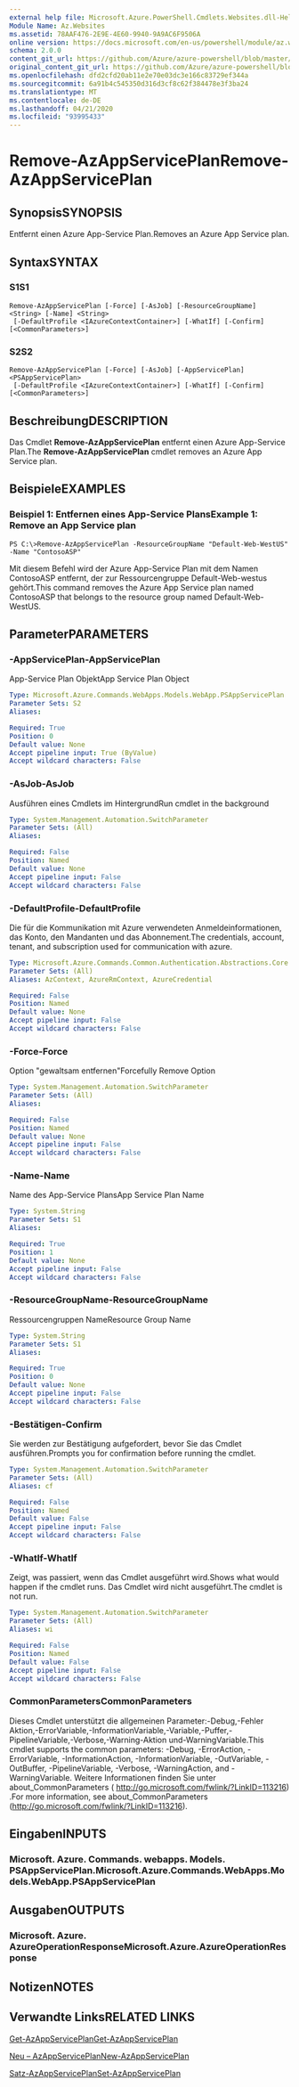```yaml
---
external help file: Microsoft.Azure.PowerShell.Cmdlets.Websites.dll-Help.xml
Module Name: Az.Websites
ms.assetid: 78AAF476-2E9E-4E60-9940-9A9AC6F9506A
online version: https://docs.microsoft.com/en-us/powershell/module/az.websites/remove-azappserviceplan
schema: 2.0.0
content_git_url: https://github.com/Azure/azure-powershell/blob/master/src/Websites/Websites/help/Remove-AzAppServicePlan.md
original_content_git_url: https://github.com/Azure/azure-powershell/blob/master/src/Websites/Websites/help/Remove-AzAppServicePlan.md
ms.openlocfilehash: dfd2cfd20ab11e2e70e03dc3e166c83729ef344a
ms.sourcegitcommit: 6a91b4c545350d316d3cf8c62f384478e3f3ba24
ms.translationtype: MT
ms.contentlocale: de-DE
ms.lasthandoff: 04/21/2020
ms.locfileid: "93995433"
---
```

# <span data-ttu-id="42c0b-101">Remove-AzAppServicePlan</span><span class="sxs-lookup"><span data-stu-id="42c0b-101">Remove-AzAppServicePlan</span></span>

## <span data-ttu-id="42c0b-102">Synopsis</span><span class="sxs-lookup"><span data-stu-id="42c0b-102">SYNOPSIS</span></span>
<span data-ttu-id="42c0b-103">Entfernt einen Azure App-Service Plan.</span><span class="sxs-lookup"><span data-stu-id="42c0b-103">Removes an Azure App Service plan.</span></span>

## <span data-ttu-id="42c0b-104">Syntax</span><span class="sxs-lookup"><span data-stu-id="42c0b-104">SYNTAX</span></span>

### <span data-ttu-id="42c0b-105">S1</span><span class="sxs-lookup"><span data-stu-id="42c0b-105">S1</span></span>
```
Remove-AzAppServicePlan [-Force] [-AsJob] [-ResourceGroupName] <String> [-Name] <String>
 [-DefaultProfile <IAzureContextContainer>] [-WhatIf] [-Confirm] [<CommonParameters>]
```

### <span data-ttu-id="42c0b-106">S2</span><span class="sxs-lookup"><span data-stu-id="42c0b-106">S2</span></span>
```
Remove-AzAppServicePlan [-Force] [-AsJob] [-AppServicePlan] <PSAppServicePlan>
 [-DefaultProfile <IAzureContextContainer>] [-WhatIf] [-Confirm] [<CommonParameters>]
```

## <span data-ttu-id="42c0b-107">Beschreibung</span><span class="sxs-lookup"><span data-stu-id="42c0b-107">DESCRIPTION</span></span>
<span data-ttu-id="42c0b-108">Das Cmdlet **Remove-AzAppServicePlan** entfernt einen Azure App-Service Plan.</span><span class="sxs-lookup"><span data-stu-id="42c0b-108">The **Remove-AzAppServicePlan** cmdlet removes an Azure App Service plan.</span></span>

## <span data-ttu-id="42c0b-109">Beispiele</span><span class="sxs-lookup"><span data-stu-id="42c0b-109">EXAMPLES</span></span>

### <span data-ttu-id="42c0b-110">Beispiel 1: Entfernen eines App-Service Plans</span><span class="sxs-lookup"><span data-stu-id="42c0b-110">Example 1: Remove an App Service plan</span></span>
```
PS C:\>Remove-AzAppServicePlan -ResourceGroupName "Default-Web-WestUS" -Name "ContosoASP"
```

<span data-ttu-id="42c0b-111">Mit diesem Befehl wird der Azure App-Service Plan mit dem Namen ContosoASP entfernt, der zur Ressourcengruppe Default-Web-westus gehört.</span><span class="sxs-lookup"><span data-stu-id="42c0b-111">This command removes the Azure App Service plan named ContosoASP that belongs to the resource group named Default-Web-WestUS.</span></span>

## <span data-ttu-id="42c0b-112">Parameter</span><span class="sxs-lookup"><span data-stu-id="42c0b-112">PARAMETERS</span></span>

### <span data-ttu-id="42c0b-113">-AppServicePlan</span><span class="sxs-lookup"><span data-stu-id="42c0b-113">-AppServicePlan</span></span>
<span data-ttu-id="42c0b-114">App-Service Plan Objekt</span><span class="sxs-lookup"><span data-stu-id="42c0b-114">App Service Plan Object</span></span>

```yaml
Type: Microsoft.Azure.Commands.WebApps.Models.WebApp.PSAppServicePlan
Parameter Sets: S2
Aliases:

Required: True
Position: 0
Default value: None
Accept pipeline input: True (ByValue)
Accept wildcard characters: False
```

### <span data-ttu-id="42c0b-115">-AsJob</span><span class="sxs-lookup"><span data-stu-id="42c0b-115">-AsJob</span></span>
<span data-ttu-id="42c0b-116">Ausführen eines Cmdlets im Hintergrund</span><span class="sxs-lookup"><span data-stu-id="42c0b-116">Run cmdlet in the background</span></span>

```yaml
Type: System.Management.Automation.SwitchParameter
Parameter Sets: (All)
Aliases:

Required: False
Position: Named
Default value: None
Accept pipeline input: False
Accept wildcard characters: False
```

### <span data-ttu-id="42c0b-117">-DefaultProfile</span><span class="sxs-lookup"><span data-stu-id="42c0b-117">-DefaultProfile</span></span>
<span data-ttu-id="42c0b-118">Die für die Kommunikation mit Azure verwendeten Anmeldeinformationen, das Konto, den Mandanten und das Abonnement.</span><span class="sxs-lookup"><span data-stu-id="42c0b-118">The credentials, account, tenant, and subscription used for communication with azure.</span></span>

```yaml
Type: Microsoft.Azure.Commands.Common.Authentication.Abstractions.Core.IAzureContextContainer
Parameter Sets: (All)
Aliases: AzContext, AzureRmContext, AzureCredential

Required: False
Position: Named
Default value: None
Accept pipeline input: False
Accept wildcard characters: False
```

### <span data-ttu-id="42c0b-119">-Force</span><span class="sxs-lookup"><span data-stu-id="42c0b-119">-Force</span></span>
<span data-ttu-id="42c0b-120">Option "gewaltsam entfernen"</span><span class="sxs-lookup"><span data-stu-id="42c0b-120">Forcefully Remove Option</span></span>

```yaml
Type: System.Management.Automation.SwitchParameter
Parameter Sets: (All)
Aliases:

Required: False
Position: Named
Default value: None
Accept pipeline input: False
Accept wildcard characters: False
```

### <span data-ttu-id="42c0b-121">-Name</span><span class="sxs-lookup"><span data-stu-id="42c0b-121">-Name</span></span>
<span data-ttu-id="42c0b-122">Name des App-Service Plans</span><span class="sxs-lookup"><span data-stu-id="42c0b-122">App Service Plan Name</span></span>

```yaml
Type: System.String
Parameter Sets: S1
Aliases:

Required: True
Position: 1
Default value: None
Accept pipeline input: False
Accept wildcard characters: False
```

### <span data-ttu-id="42c0b-123">-ResourceGroupName</span><span class="sxs-lookup"><span data-stu-id="42c0b-123">-ResourceGroupName</span></span>
<span data-ttu-id="42c0b-124">Ressourcengruppen Name</span><span class="sxs-lookup"><span data-stu-id="42c0b-124">Resource Group Name</span></span>

```yaml
Type: System.String
Parameter Sets: S1
Aliases:

Required: True
Position: 0
Default value: None
Accept pipeline input: False
Accept wildcard characters: False
```

### <span data-ttu-id="42c0b-125">-Bestätigen</span><span class="sxs-lookup"><span data-stu-id="42c0b-125">-Confirm</span></span>
<span data-ttu-id="42c0b-126">Sie werden zur Bestätigung aufgefordert, bevor Sie das Cmdlet ausführen.</span><span class="sxs-lookup"><span data-stu-id="42c0b-126">Prompts you for confirmation before running the cmdlet.</span></span>

```yaml
Type: System.Management.Automation.SwitchParameter
Parameter Sets: (All)
Aliases: cf

Required: False
Position: Named
Default value: False
Accept pipeline input: False
Accept wildcard characters: False
```

### <span data-ttu-id="42c0b-127">-WhatIf</span><span class="sxs-lookup"><span data-stu-id="42c0b-127">-WhatIf</span></span>
<span data-ttu-id="42c0b-128">Zeigt, was passiert, wenn das Cmdlet ausgeführt wird.</span><span class="sxs-lookup"><span data-stu-id="42c0b-128">Shows what would happen if the cmdlet runs.</span></span>
<span data-ttu-id="42c0b-129">Das Cmdlet wird nicht ausgeführt.</span><span class="sxs-lookup"><span data-stu-id="42c0b-129">The cmdlet is not run.</span></span>

```yaml
Type: System.Management.Automation.SwitchParameter
Parameter Sets: (All)
Aliases: wi

Required: False
Position: Named
Default value: False
Accept pipeline input: False
Accept wildcard characters: False
```

### <span data-ttu-id="42c0b-130">CommonParameters</span><span class="sxs-lookup"><span data-stu-id="42c0b-130">CommonParameters</span></span>
<span data-ttu-id="42c0b-131">Dieses Cmdlet unterstützt die allgemeinen Parameter:-Debug,-Fehler Aktion,-ErrorVariable,-InformationVariable,-Variable,-Puffer,-PipelineVariable,-Verbose,-Warning-Aktion und-WarningVariable.</span><span class="sxs-lookup"><span data-stu-id="42c0b-131">This cmdlet supports the common parameters: -Debug, -ErrorAction, -ErrorVariable, -InformationAction, -InformationVariable, -OutVariable, -OutBuffer, -PipelineVariable, -Verbose, -WarningAction, and -WarningVariable.</span></span> <span data-ttu-id="42c0b-132">Weitere Informationen finden Sie unter about_CommonParameters ( http://go.microsoft.com/fwlink/?LinkID=113216) .</span><span class="sxs-lookup"><span data-stu-id="42c0b-132">For more information, see about_CommonParameters (http://go.microsoft.com/fwlink/?LinkID=113216).</span></span>

## <span data-ttu-id="42c0b-133">Eingaben</span><span class="sxs-lookup"><span data-stu-id="42c0b-133">INPUTS</span></span>

### <span data-ttu-id="42c0b-134">Microsoft. Azure. Commands. webapps. Models. PSAppServicePlan.</span><span class="sxs-lookup"><span data-stu-id="42c0b-134">Microsoft.Azure.Commands.WebApps.Models.WebApp.PSAppServicePlan</span></span>

## <span data-ttu-id="42c0b-135">Ausgaben</span><span class="sxs-lookup"><span data-stu-id="42c0b-135">OUTPUTS</span></span>

### <span data-ttu-id="42c0b-136">Microsoft. Azure. AzureOperationResponse</span><span class="sxs-lookup"><span data-stu-id="42c0b-136">Microsoft.Azure.AzureOperationResponse</span></span>

## <span data-ttu-id="42c0b-137">Notizen</span><span class="sxs-lookup"><span data-stu-id="42c0b-137">NOTES</span></span>

## <span data-ttu-id="42c0b-138">Verwandte Links</span><span class="sxs-lookup"><span data-stu-id="42c0b-138">RELATED LINKS</span></span>

[<span data-ttu-id="42c0b-139">Get-AzAppServicePlan</span><span class="sxs-lookup"><span data-stu-id="42c0b-139">Get-AzAppServicePlan</span></span>](./Get-AzAppServicePlan.md)

[<span data-ttu-id="42c0b-140">Neu – AzAppServicePlan</span><span class="sxs-lookup"><span data-stu-id="42c0b-140">New-AzAppServicePlan</span></span>](./New-AzAppServicePlan.md)

[<span data-ttu-id="42c0b-141">Satz-AzAppServicePlan</span><span class="sxs-lookup"><span data-stu-id="42c0b-141">Set-AzAppServicePlan</span></span>](./Set-AzAppServicePlan.md)


